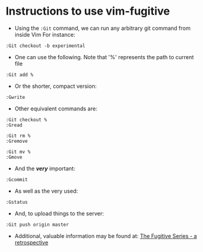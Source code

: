# Instructions to use vim-fugitive

- Using the `:Git` command, we can run any arbitrary git command from inside Vim
For instance:
```
:Git checkout -b experimental
```

- One can use the following. Note that '%' represents the path to current file
```
:Git add %
```

- Or the shorter, compact version:
```
:Gwrite
```

- Other equivalent commands are:
```
:Git checkout %
:Gread

:Git rm %
:Gremove

:Git mv %
:Gmove
```

- And the **_very_** important:
```
:Gcommit
```

- As well as the very used:
```
:Gstatus
```

- And, to upload things to the server:
```
:Git push origin master
```

- Additional, valuable information may be found at: [The Fugitive Series - a retrospective](http://vimcasts.org/blog/2011/05/the-fugitive-series/)
